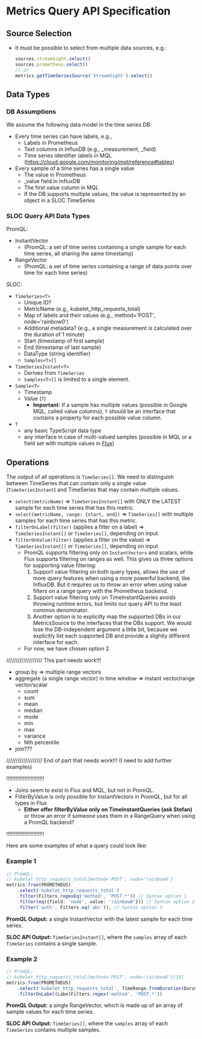 # Metrics Query API Specification


## Source Selection

* It must be possible to select from multiple data sources, e.g.:
    ```TypeScript
    sources.streamSight.select()
    sources.prometheus.select()
    // or
    metrics.getTimeSeriesSource('StreamSight').select()
    ```


## Data Types

### DB Assumptions
We assume the following data model in the time series DB:
* Every time series can have labels, e.g.,
    * Labels in Prometheus
    * Text columns in InfluxDB (e.g., _measurement, _field)
    * Time series identifier labels in MQL (https://cloud.google.com/monitoring/mql/reference#tables)
* Every sample of a time series has a single value
    * The value in Prometheus
    * _value field in InfluxDB
    * The first value column in MQL
    * If the DB supports multiple values, the value is represented by an object in a SLOC TimeSeries


### SLOC Query API Data Types
PromQL:
* InstantVector 
    * (PromQL: a set of time series containing a single sample for each time series, all sharing the same timestamp)
* RangeVector
    * (PromQL: a set of time series containing a range of data points over time for each time series)

SLOC:
* `TimeSeries<T>`
    * Unique ID?
    * MetricName (e.g., kubelet_http_requests_total)
    * Map of labels and their values (e.g., method='POST', node='rainbow0')
    * Additional metadata? (e.g., a single measurement is calculated over the duration of 1 minute)
    * Start (timestamp of first sample)
    * End (timestamp of last sample)
    * DataType (string identifier)
    * `Samples<T>[]`
* `TimeSeriesInstant<T>`
    * Derives from `TimeSeries`
    * `Samples<T>[]` is limited to a single element.
* `Sample<T>`
    * Timestamp
    * Value (`T`)
        * **Important:** If a sample has multiple values (possible in Google MQL, called value columns), `T` should be an interface that contains a property for each possible value column.
* `T`
    * any basic TypeScript data type
    * any interface in case of multi-valued samples (possible in MQL or a field set with multiple values in [Flux](https://docs.influxdata.com/influxdb/cloud/reference/key-concepts/data-elements/#fields))


## Operations

The output of all operations is `TimeSeries[]`.
We need to distinguish between TimeSeries that can contain only a single value (`TimeSeriesInstant`) and TimeSeries that may contain multiple values.

* `select(metricName)` => `TimeSeriesInstant[]` with ONLY the LATEST sample for each time series that has this metric.
* `select(metricName, range: {start, end})` => `TimeSeries[]` with multiple samples for each time series that has this metric.
* `filterOnLabel(filter)` (applies a filter on a label) => `TimeSeriesInstant[]` or `TimeSeries[]`, depending on input
* `filterOnValue(filter)` (applies a filter on the value) => `TimeSeriesInstant[]` or `TimeSeries[]`, depending on input
    * PromQL supports filtering only on `InstantVectors` and scalars, while Flux supports filtering on ranges as well. This gives us three options for supporting value filtering:
        1. Support value filtering on both query types, allows the use of more query features when using a more powerful backend, like InfluxDB. But it requires us to throw an error when using value filters on a range query with the Prometheus backend.
        2. Support value filtering only on TimeInstantQueries avoids throwing runtime errors, but limits our query API to the least common denominator.
        3. Another option is to explicitly map the supported DBs in our MetricsSource to the interfaces that the DBs support. We would lose the DB-independent argument a little bit, because we explicitly list each supported DB and provide a slightly different interface for each.
    * For now, we have chosen option 2.


/////////////////// This part needs work!!!
* group by => multiple range vectors
* aggregate (a single range vector) in time window => instant vector/range vector/scalar
    * count
    * sum
    * mean
    * median
    * mode
    * min
    * max
    * variance
    * Nth percentile
* join???

/////////////////// End of part that needs work!!! (I need to add further examples)

!!!!!!!!!!!!!!!!!!!!!!!!!
* Joins seem to exist in Flux and MQL, but not in PromQL.
* FilterByValue is only possible for InstantVectors in PromQL, but for all types in Flux
    * **Either offer filterByValue only on TimeInstantQueries (ask Stefan)** or throw an error if someone uses them in a RangeQuery when using a PromQL backend?

!!!!!!!!!!!!!!!!!!!!!!!!!

Here are some examples of what a query could look like:

### Example 1
```TypeScript
// PromQL:
// kubelet_http_requests_total{method='POST', node='rainbow0'}
metrics.from(PROMETHEUS)
    .select('kubelet_http_requests_total')
    .filter(Filters.regexEq('method', 'POST.*')) // Syntax option 1
    .filter(eq({field: 'node', value: 'rainbow0'})) // Syntax option 2
    .filter('auth', Filters.eq('abc')); // Syntax option 3
```
**PromQL Output:** a single InstantVector with the latest sample for each time series.

**SLOC API Output:** `TimeSeriesInstant[]`, where the `samples` array of each `TimeSeries` contains a single sample.


### Example 2
```TypeScript
// PromQL:
// kubelet_http_requests_total{method='POST', node='rainbow0'}[1h]
metrics.from(PROMETHEUS)
    .select('kubelet_http_requests_total', TimeRange.fromDuration(Duration.fromHours(1))) // fromHours(-1) returns e.g., { start: timeStamp, end: timeStamp }
    .filterOnLabel(LabelFilters.regex('method', 'POST.*'))
```
**PromQL Output:** a single RangeVector, which is made up of an array of sample values for each time series.

**SLOC API Output:** `TimeSeries[]`, where the `samples` array of each `TimeSeries` contains multiple samples.

